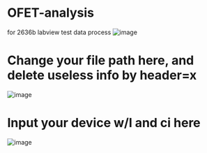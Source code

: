 # OFET-analysis
for 2636b labview test data process
![image](https://user-images.githubusercontent.com/130371687/230909625-80cccc3d-b869-404c-8de3-8212b754c44d.png)
# Change your file path here, and delete useless info by header=x
![image](https://user-images.githubusercontent.com/130371687/230909781-ec729cc0-f978-49e1-89ec-6a374ada9c3d.png)
# Input your device w/l and ci here
![image](https://user-images.githubusercontent.com/130371687/230910022-42ef5795-8e0c-4652-90bd-51bb12938f1d.png)

